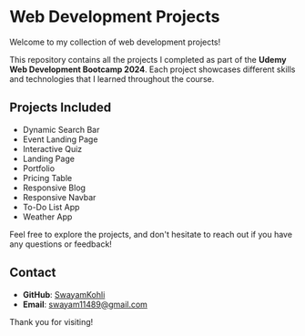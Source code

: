 # Web Development Projects

Welcome to my collection of web development projects!

This repository contains all the projects I completed as part of the **Udemy Web Development Bootcamp 2024**. Each project showcases different skills and technologies that I learned throughout the course.

## Projects Included

- Dynamic Search Bar
- Event Landing Page
- Interactive Quiz
- Landing Page
- Portfolio
- Pricing Table
- Responsive Blog
- Responsive Navbar
- To-Do List App
- Weather App

Feel free to explore the projects, and don't hesitate to reach out if you have any questions or feedback!

## Contact

- **GitHub**: [SwayamKohli](https://github.com/SwayamKohli)
- **Email**: swayam11489@gmail.com

Thank you for visiting!
